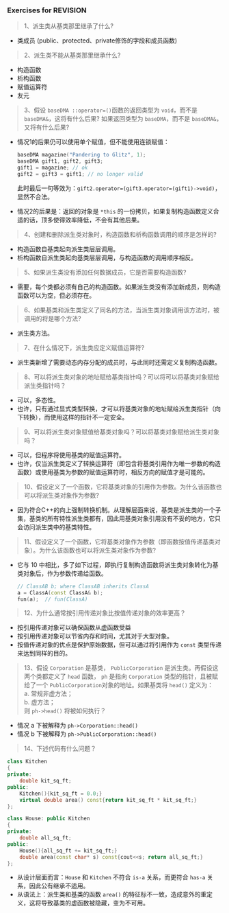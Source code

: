 ### Exercises for REVISION

> 1、派生类从基类那里继承了什么?

- 类成员 (public、protected、private修饰的字段和成员函数)



> 2、派生类不能从基类那里继承什么?

- 构造函数
- 析构函数
- 赋值运算符
- 友元


> 3、假设 `baseDMA ::operator=()`函数的返回类型为 `void`，而不是 `baseDMA&`，这将有什么后果? 如果返回类型为 `baseDMA`，而不是 `baseDMA&`，又将有什么后果?

- 情况1的后果仍可以使用单个赋值，但不能使用连锁赋值：

    ```cpp
    baseDMA magazine("Pandering to Glitz", 1);
    baseDMA gift1, gift2, gift3;
    gift1 = magazine; // ok
    gift2 = gift3 = gift1; // no longer valid
    ```
    此时最后一句等效为：`gift2.operator=(gift3.operator=(gift1)->void)`，显然不合法。

- 情况2的后果是：返回的对象是 `*this` 的一份拷贝，如果复制构造函数定义合适的话，顶多使得效率降低，不会有其他后果。

> 4、创建和删除派生类对象时，构造函数和析构函数调用的顺序是怎样的?

- 构造函数自基类起向派生类层层调用。
- 析构函数自派生类起向基类层层调用，与构造函数的调用顺序相反。

> 5、如果派生类没有添加任何数据成员，它是否需要构造函数?
- 需要，每个类都必须有自己的构造函数。如果派生类没有添加新成员，则构造函数可以为空，但必须存在。

> 6、如果基类和派生类定义了同名的方法，当派生类对象调用该方法时，被调用的将是哪个方法?
- 派生类方法。

> 7、在什么情况下，派生类应定义赋值运算符?
- 派生类新增了需要动态内存分配的成员时，与此同时还需定义复制构造函数。

> 8、可以将派生类对象的地址赋给基类指针吗？可以将可以将基类对象赋给派生类指针吗？
- 可以，多态性。
- 也许，只有通过显式类型转换，才可以将基类对象的地址赋给派生类指针（向下转换），而使用这样的指针不一定安全。

> 9、可以将派生类对象赋值给基类对象吗？可以将基类对象赋给派生类对象吗？

- 可以，但程序将使用基类的赋值运算符。
- 也许，仅当派生类定义了转换运算符（即包含将基类引用作为唯一参数的构造函数）或使用基类为参数的赋值运算符时，相反方向的赋值才是可能的。

> 10、假设定义了一个函数，它将基类对象的引用作为参数。为什么该函数也可以将派生类对象作为参数?

- 因为符合C++的向上强制转换机制。从理解层面来说，基类是派生类的一个子集，基类的所有特性派生类都有，因此用基类对象引用没有不妥的地方，它只会访问派生类中的基类特性。

> 11、假设定义了一个函数，它将基类对象作为参数（即函数按值传递基类对象）。为什么该函数也可以将派生类对象作为参数?

- 它与 10 中相比，多了如下过程，即执行复制构造函数将派生类对象转化为基类对象后，作为参数传递给函数。

    ```cpp
    // ClassAB b; where ClassAB inherits ClassA 
    a = ClassA(const ClassA& b);
    fun(a);  // fun(ClassA)
    ```

> 12、为什么通常按引用传递对象比按值传递对象的效率更高？
- 按引用传递对象可以确保函数从虚函数受益
- 按引用传递对象可以节省内存和时间，尤其对于大型对象。
- 按值传递对象的优点是保护原始数据，但可以通过将引用作为 `const` 类型传递来达到同样的目的。

> 13、假设 `Corporation` 是基类， `PublicCorporation` 是派生类。再假设这两个类都定义了 `head` 函数， `ph` 是指向 `Corporation` 类型的指针，且被赋给了一个 `PublicCorporation`对象的地址。如果基类将 `head()` 定义为：\
a. 常规非虚方法； \
b. 虚方法；\
则 `ph->head()` 将被如何执行？

- 情况 a 下被解释为 `ph->Corporation::head()`
- 情况 b 下被解释为 `ph->PublicCorporation::head()`

> 14、下述代码有什么问题？
```cpp
class Kitchen
{
private:
    double kit_sq_ft;
public:
    Kitchen(){kit_sq_ft = 0.0;}
    virtual double area() const{return kit_sq_ft * kit_sq_ft;}
};

class House: public Kitchen
{
private:
    double all_sq_ft;
public:
    House(){all_sq_ft += kit_sq_ft;}
    double area(const char* s) const{cout<<s; return all_sq_ft;}
};
```
- 从设计层面而言：`House` 和 `Kitchen` 不符合 `is-a` 关系，而更符合 `has-a` 关系，因此公有继承不适用。
- 从语法上：派生类和基类的函数 `area()` 的特征标不一致，造成意外的重定义，这将导致基类的虚函数被隐藏，变为不可用。